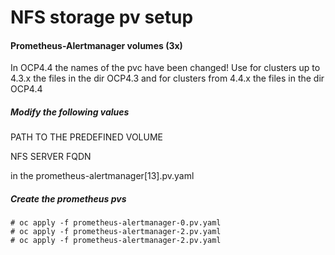 # NFS storage pv setup

#### Prometheus-Alertmanager volumes (3x)
In OCP4.4 the names of the pvc have been changed!
Use for clusters up to 4.3.x the files in the dir OCP4.3 and for clusters from 4.4.x the files in the dir OCP4.4

##### Modify the following values

PATH TO THE PREDEFINED VOLUME

NFS SERVER FQDN

in the prometheus-alertmanager[13].pv.yaml

##### Create the prometheus pvs
    # oc apply -f prometheus-alertmanager-0.pv.yaml
    # oc apply -f prometheus-alertmanager-2.pv.yaml
    # oc apply -f prometheus-alertmanager-2.pv.yaml
